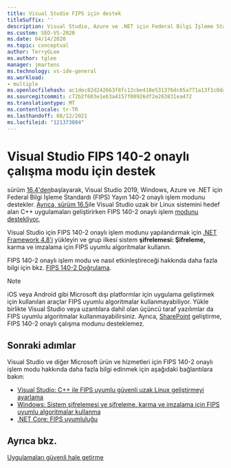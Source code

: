 ```yaml
---
title: Visual Studio FIPS için destek
titleSuffix: ''
description: Visual Studio, Azure ve .NET için Federal Bilgi İşleme Standart Yayın 140-2 onaylı Windows modunu nasıl desteklediğini öğrenin.
ms.custom: SEO-VS-2020
ms.date: 04/14/2020
ms.topic: conceptual
author: TerryGLee
ms.author: tglee
manager: jmartens
ms.technology: vs-ide-general
ms.workload:
- multiple
ms.openlocfilehash: ac1dec82d242663f8fc12cbe418e531376dc65a771a13f1c0daa29a24e46cdeb
ms.sourcegitcommit: c72b2f603e1eb3a4157f00926df2e263831ea472
ms.translationtype: MT
ms.contentlocale: tr-TR
ms.lasthandoff: 08/12/2021
ms.locfileid: "121373004"
---
```

# <a name="visual-studio-support-for-the-fips-140-2-approved-mode-of-operation"></a>Visual Studio FIPS 140-2 onaylı çalışma modu için destek

sürüm [16.4'den](/visualstudio/releases/2019/release-notes-v16.4/)başlayarak, Visual Studio 2019, Windows, Azure ve .NET için Federal Bilgi İşleme Standardı (FIPS) Yayın 140-2 onaylı işlem modunu destekler. [Ayrıca, sürüm 16.5](/visualstudio/releases/2019/release-notes-archive-v16.5)ile Visual Studio uzak bir Linux sistemini hedef alan C++ uygulamaları geliştirirken FIPS 140-2 onaylı işlem [modunu destekliyor.](/cpp/linux/set-up-fips-compliant-secure-remote-linux-development/)

Visual Studio için FIPS 140-2 onaylı işlem modunu yapılandırmak için [.NET Framework 4.8'i](https://dotnet.microsoft.com/download/dotnet-framework/net48) yükleyin ve grup ilkesi sistem **şifrelemesi: Şifreleme,** karma ve imzalama için FIPS uyumlu algoritmalar kullanın.

FIPS 140-2 onaylı işlem modu ve nasıl etkinleştireceği hakkında daha fazla bilgi için bkz. [FIPS 140-2 Doğrulama](/windows/security/threat-protection/fips-140-validation/).

> [!NOTE]
> iOS veya Android gibi Microsoft dışı platformlar için uygulama geliştirmek için kullanılan araçlar FIPS uyumlu algoritmalar kullanmayabiliyor. Yükle birlikte Visual Studio veya uzantılara dahil olan üçüncü taraf yazılımlar da FIPS uyumlu algoritmalar kullanmayabilirsiniz. Ayrıca, [SharePoint](/sharepoint/security-for-sharepoint-server/federal-information-processing-standard-security-standards/) geliştirme, FIPS 140-2 onaylı çalışma modunu desteklemez.

## <a name="next-steps"></a>Sonraki adımlar

Visual Studio ve diğer Microsoft ürün ve hizmetleri için FIPS 140-2 onaylı işlem modu hakkında daha fazla bilgi edinmek için aşağıdaki bağlantılara bakın:

- [Visual Studio: C++ ile FIPS uyumlu güvenli uzak Linux geliştirmeyi ayarlama](/cpp/linux/set-up-fips-compliant-secure-remote-linux-development/)
- [Windows: Sistem şifrelemesi ve şifreleme, karma ve imzalama için FIPS uyumlu algoritmalar kullanma](/windows/security/threat-protection/security-policy-settings/system-cryptography-use-fips-compliant-algorithms-for-encryption-hashing-and-signing)
- [.NET Core: FIPS uyumluluğu](/dotnet/standard/security/fips-compliance/)

## <a name="see-also"></a>Ayrıca bkz.

[Uygulamaları güvenli hale getirme](securing-applications.md)